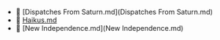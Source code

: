 * 📄 [Dispatches From Saturn.md](Dispatches From Saturn.md)
* 📄 [Haikus.md](Haikus.md)
* 📄 [New Independence.md](New Independence.md)
